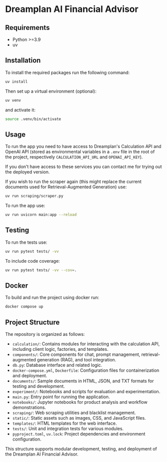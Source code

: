 # Dreamplan AI Financial Advisor

## Requirements

- Python >=3.9
- uv

## Installation

To install the required packages run the following command:

```bash
uv install
```

Then set up a virtual environment (optional):

```bash
uv venv
```

and activate it:

```bash
source .venv/bin/activate
```

## Usage

To run the app you need to have access to Dreamplan's Calculation API and OpenAI API (stored as environmental variables in a `.env` file in the root of the project, respectively `CALCULATION_API_URL` and `OPENAI_API_KEY`).

If you don't have access to these services you can contact me for trying out the deployed version.

If you wish to run the scraper again (this might replace the current documents used for Retrieval-Augmented Generation) use:

```bash
uv run scraping/scraper.py
```

To run the app use:

```bash
uv run uvicorn main:app --reload
```

## Testing

To run the tests use:

```bash
uv run pytest tests/ -vv
```

To include code coverage:

```bash
uv run pytest tests/ -vv --cov=.
```

## Docker

To build and run the project using docker run:

```bash
docker compose up
```

## Project Structure

The repository is organized as follows:

- `calculation/`: Contains modules for interacting with the calculation API, including client logic, factories, and templates.
- `components/`: Core components for chat, prompt management, retrieval-augmented generation (RAG), and tool integration.
- `db.py`: Database interface and related logic.
- `docker-compose.yml`, `Dockerfile`: Configuration files for containerization and deployment.
- `documents/`: Sample documents in HTML, JSON, and TXT formats for testing and development.
- `experiment/`: Notebooks and scripts for evaluation and experimentation.
- `main.py`: Entry point for running the application.
- `notebooks/`: Jupyter notebooks for product analysis and workflow demonstrations.
- `scraping/`: Web scraping utilities and blacklist management.
- `static/`: Static assets such as images, CSS, and JavaScript files.
- `templates/`: HTML templates for the web interface.
- `tests/`: Unit and integration tests for various modules.
- `pyproject.toml`, `uv.lock`: Project dependencies and environment configuration.

This structure supports modular development, testing, and deployment of the Dreamplan AI Financial Advisor.
